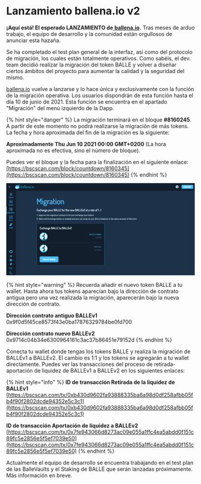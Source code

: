 # Lanzamiento ballena.io v2

**¡Aquí está! El esperado LANZAMIENTO de**[ **ballena.io**](https://ballena.io/)**.** Tras meses de arduo trabajo, el equipo de desarrollo y la comunidad están orgullosos de anunciar esta hazaña.

Se ha completado el test plan general de la interfaz, así como del protocolo de migración, los cuales están totalmente operativos. Como sabéis, el dev. team decidió realizar la migración del token BALLE y volver a diseñar ciertos ámbitos del proyecto para aumentar la calidad y la seguridad del mismo.

[ballena.io](https://ballena.io/) vuelve a lanzarse y lo hace única y exclusivamente con la función de la migración operativa. Los usuarios dispondrán de esta función hasta el día 10 de junio de 2021. Esta función se encuentra en el apartado "Migración" del menú izquierdo de la Dapp. 

{% hint style="danger" %}
La migración terminará en el bloque **\#8160245**. A partir de este momento no podrá realizarse la migración de más tokens.   
La fecha y hora aproximada del fin de la migración es la siguiente:

 **Aproximadamente** **Thu Jun 10 2021 00:00 GMT+0200** \(La hora aproximada no es efectiva, sino el número de bloque\).

Puedes ver el bloque y la fecha para la finalización en el siguiente enlace:  
[https://bscscan.com/block/countdown/8160345](https://bscscan.com/block/countdown/8160345)
{% endhint %}



![](../.gitbook/assets/image%20%2833%29.png)



{% hint style="warning" %}
Recuerda añadir el nuevo token BALLE a tu wallet. Hasta ahora tus tokens aparecían bajo la dirección de contrato antigua pero una vez realizada la migración, aparecerán bajo la nueva dirección de contrato.

**Dirección contrato antiguo BALLEv1**  
0x9f0d5f45ce8573f43e0ba17876329784be0fd700

**Dirección contrato nuevo BALLEv2**  
0x9714c04b34e6300964161c3ac37b86451e79152d
{% endhint %}

Conecta tu wallet donde tengas los tokens BALLE y realiza la migración de BALLEv1 a BALLEv2. El cambio es 1:1 y los tokens se agregarán a tu wallet directamente. Puedes ver las transacciones del proceso de retirada-aportación de liquidez de BALLEv1 a BALLEv2 en los siguientes enlaces:

{% hint style="info" %}
**ID de transacción Retirada de la liquidez de BALLEv1**  
[https://bscscan.com/tx/0xb430d9602fa93888335ba6a98d0df258afbb05fb4f90f2802dcde94352e5c3c1](https://bscscan.com/tx/0xb430d9602fa93888335ba6a98d0df258afbb05fb4f90f2802dcde94352e5c3c1) 

**ID de transacción Aportación de liquidez a BALLEv2**  
[https://bscscan.com/tx/0x7fe943066d8273ac09e055a1ffc4ea5abdd0f151c89fc5e2856e5f5ef7039e50](https://bscscan.com/tx/0x7fe943066d8273ac09e055a1ffc4ea5abdd0f151c89fc5e2856e5f5ef7039e50)
{% endhint %}

Actualmente el equipo de desarrollo se encuentra trabajando en el test plan de las BalleVaults y el Staking de BALLE que serán lanzadas próximamente. Más información en breve.





